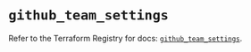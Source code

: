 # `github_team_settings`

Refer to the Terraform Registry for docs: [`github_team_settings`](https://registry.terraform.io/providers/integrations/github/6.0.1/docs/resources/team_settings).
